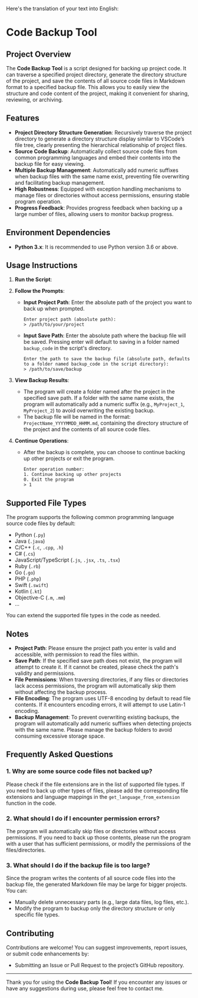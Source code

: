 Here's the translation of your text into English:

# Code Backup Tool

## Project Overview

The **Code Backup Tool** is a script designed for backing up project code. It can traverse a specified project directory, generate the directory structure of the project, and save the contents of all source code files in Markdown format to a specified backup file. This allows you to easily view the structure and code content of the project, making it convenient for sharing, reviewing, or archiving.

## Features

- **Project Directory Structure Generation**: Recursively traverse the project directory to generate a directory structure display similar to VSCode’s file tree, clearly presenting the hierarchical relationship of project files.
- **Source Code Backup**: Automatically collect source code files from common programming languages and embed their contents into the backup file for easy viewing.
- **Multiple Backup Management**: Automatically add numeric suffixes when backup files with the same name exist, preventing file overwriting and facilitating backup management.
- **High Robustness**: Equipped with exception handling mechanisms to manage files or directories without access permissions, ensuring stable program operation.
- **Progress Feedback**: Provides progress feedback when backing up a large number of files, allowing users to monitor backup progress.

## Environment Dependencies

- **Python 3.x**: It is recommended to use Python version 3.6 or above.

## Usage Instructions

1. **Run the Script**:
2. **Follow the Prompts**:

   - **Input Project Path**: Enter the absolute path of the project you want to back up when prompted.

     ```
     Enter project path (absolute path):
     > /path/to/your/project
     ```

   - **Input Save Path**: Enter the absolute path where the backup file will be saved. Pressing enter will default to saving in a folder named `backup_code` in the script's directory.

     ```
     Enter the path to save the backup file (absolute path, defaults to a folder named backup_code in the script directory):
     > /path/to/save/backup
     ```

3. **View Backup Results**:

   - The program will create a folder named after the project in the specified save path. If a folder with the same name exists, the program will automatically add a numeric suffix (e.g., `MyProject_1`, `MyProject_2`) to avoid overwriting the existing backup.
   - The backup file will be named in the format: `ProjectName_YYYYMMDD_HHMM.md`, containing the directory structure of the project and the contents of all source code files.

4. **Continue Operations**:

   - After the backup is complete, you can choose to continue backing up other projects or exit the program.

     ```
     Enter operation number:
     1. Continue backing up other projects
     0. Exit the program
     > 1
     ```

## Supported File Types

The program supports the following common programming language source code files by default:

- Python (`.py`)
- Java (`.java`)
- C/C++ (`.c`, `.cpp`, `.h`)
- C# (`.cs`)
- JavaScript/TypeScript (`.js`, `.jsx`, `.ts`, `.tsx`)
- Ruby (`.rb`)
- Go (`.go`)
- PHP (`.php`)
- Swift (`.swift`)
- Kotlin (`.kt`)
- Objective-C (`.m`, `.mm`)
- ...

You can extend the supported file types in the code as needed.

## Notes

- **Project Path**: Please ensure the project path you enter is valid and accessible, with permission to read the files within.
- **Save Path**: If the specified save path does not exist, the program will attempt to create it. If it cannot be created, please check the path's validity and permissions.
- **File Permissions**: When traversing directories, if any files or directories lack access permissions, the program will automatically skip them without affecting the backup process.
- **File Encoding**: The program uses UTF-8 encoding by default to read file contents. If it encounters encoding errors, it will attempt to use Latin-1 encoding.
- **Backup Management**: To prevent overwriting existing backups, the program will automatically add numeric suffixes when detecting projects with the same name. Please manage the backup folders to avoid consuming excessive storage space.

## Frequently Asked Questions

### 1. Why are some source code files not backed up?

Please check if the file extensions are in the list of supported file types. If you need to back up other types of files, please add the corresponding file extensions and language mappings in the `get_language_from_extension` function in the code.

### 2. What should I do if I encounter permission errors?

The program will automatically skip files or directories without access permissions. If you need to back up those contents, please run the program with a user that has sufficient permissions, or modify the permissions of the files/directories.

### 3. What should I do if the backup file is too large?

Since the program writes the contents of all source code files into the backup file, the generated Markdown file may be large for bigger projects. You can:

- Manually delete unnecessary parts (e.g., large data files, log files, etc.).
- Modify the program to backup only the directory structure or only specific file types.

## Contributing

Contributions are welcome! You can suggest improvements, report issues, or submit code enhancements by:

- Submitting an Issue or Pull Request to the project’s GitHub repository.

---

Thank you for using the **Code Backup Tool**! If you encounter any issues or have any suggestions during use, please feel free to contact me.
